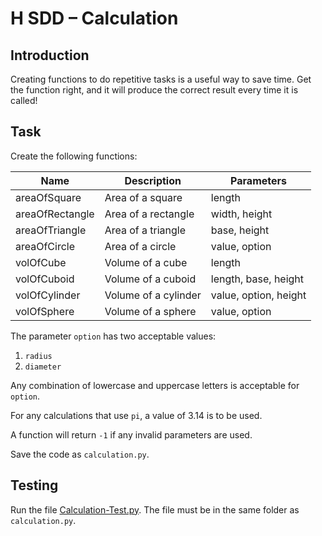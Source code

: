 # H SDD – Calculation


## Introduction

Creating functions to do repetitive tasks is a useful way to save time.  Get the function right, and it will produce the correct result every time it is called!


## Task

Create the following functions:

| Name            | Description          | Parameters |
| ----            | -----------          | ---------- |
| areaOfSquare    | Area of a square     | length |
| areaOfRectangle | Area of a rectangle  | width, height |
| areaOfTriangle  | Area of a triangle   | base, height |
| areaOfCircle    | Area of a circle     | value, option |
| volOfCube       | Volume of a cube     | length |
| volOfCuboid     | Volume of a cuboid   | length, base, height |
| volOfCylinder   | Volume of a cylinder | value, option, height |
| volOfSphere     | Volume of a sphere   | value, option |

The parameter `option` has two acceptable values:

1. `radius`
2. `diameter`

Any combination of lowercase and uppercase letters is acceptable for `option`.

For any calculations that use `pi`, a value of 3.14 is to be used.

A function will return `-1` if any invalid parameters are used.

Save the code as `calculation.py`.


## Testing

Run the file [Calculation-Test.py](assets/Calculation-Test.py "Download file"). The file must be in the same folder as `calculation.py`.
